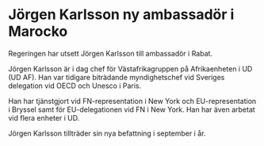 # Jörgen Karlsson ny ambassadör i Marocko

Regeringen har utsett Jörgen Karlsson till ambassadör i Rabat.

Jörgen Karlsson är i dag chef för Västafrikagruppen på Afrikaenheten i UD (UD AF). Han var tidigare biträdande myndighetschef vid Sveriges delegation vid OECD och Unesco i Paris.

Han har tjänstgjort vid FN-representation i New York och EU-representation i Bryssel samt för EU-delegationen vid FN i New York. Han har även arbetat vid flera enheter i UD.

Jörgen Karlsson tillträder sin nya befattning i september i år.
